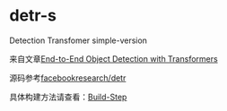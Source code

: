# detr-s
Detection Transfomer simple-version

来自文章[End-to-End Object Detection with Transformers](https://scontent-hkg4-1.xx.fbcdn.net/v/t39.2365-6/154305880_816694605586461_2873294970659239190_n.pdf?_nc_cat=108&ccb=1-7&_nc_sid=3c67a6&_nc_ohc=7kbGRIBAKBgAX-YDqBc&_nc_ht=scontent-hkg4-1.xx&oh=00_AfDTc8IvCPPdbB9EaI5dxC1D6BX6XYXmDruSfxcmlNGttQ&oe=6521EF03)

源码参考[facebookresearch/detr](https://github.com/facebookresearch/detr)

具体构建方法请查看：[Build-Step](BUILD-STEP.md)